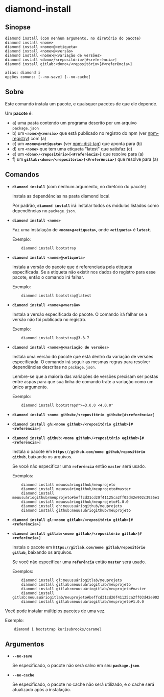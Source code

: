 # diamond-install

## Sinopse
```
diamond install (com nenhum argumento, no diretório do pacote)
diamond install <nome>
diamond install <nome>@<etiqueta>
diamond install <nome>@<versão>
diamond install <nome>@<variação de versões>
diamond install <dono>/<repositório>[#<referência>]
diamond install gitlab:<dono>/<repositório>[#<referência>]

alias: diamond i
opções comuns: [--no-save] [--no-cache]
```

## Sobre
Este comando instala um pacote, e quaisquer pacotes de que ele depende.

Um **pacote** é:

* a) uma pasta contendo um programa descrito por um arquivo `package.json`
* b) um **`<nome>@<versão>`** que está publicado no registro do npm (ver [npm-registry](https://docs.npmjs.com/misc/registry)) com (a)
* c) um **`<nome>@<etiqueta>`** (ver [npm-dist-tag](https://docs.npmjs.com/cli/dist-tag)) que aponta para (b)
* d) um **`<nome>`** que tem uma etiqueta "latest" que satisfaz (c)
* e) um **`<dono>/<repositório>[<#referência>]`** que resolve para (a)
* f) um **`gitlab:<dono>/<repositório>[<#referência>]`** que resolve para (a)

## Comandos
* **`diamond install`** (com nenhum argumento, no diretório do pacote)

  Instala as dependências na pasta diamond local.

  Por padrão, **`diamond install`** irá instalar todos os módulos listados como dependências no `package.json`.



* **`diamond install <nome>`**

  Faz uma instalação de **`<nome>@<etiqueta>`**, onde **`<etiqueta>`** é **`latest`**.

  Exemplo:
  ```
      diamond install bootstrap
  ```


* **`diamond install <nome>@<etiqueta>`**

  Instala a versão do pacote que é referenciada pela etiqueta especificada. Se a etiqueta não existir nos dados do registro para esse pacote, então o comando irá falhar.

  Exemplo:
  ```
      diamond install bootstrap@latest
  ```



* **`diamond install <nome>@<versão>`**

  Instala a versão especificada do pacote. O comando irá falhar se a versão não foi publicada no registro.

  Exemplo:
  ```
      diamond install bootstrap@3.3.7
  ```



* **`diamond install <nome>@<variação de versões>`**

  Instala uma versão do pacote que está dentro da variação de versões especificada. O comando irá seguir as mesmas regras para resolver dependências descritas no `package.json`.

  Lembre-se que a maioria das variações de versões precisam ser postas entre aspas para que sua linha de comando trate a variação como um único argumento.

  Exemplo:
  ```
      diamond install bootstrap@">=3.0.0 <4.0.0"
  ```



* **`diamond install <nome github>/<repositório github>[#<referência>]`**

* **`diamond install gh:<nome github>/<repositório github>[#<referência>]`**

* **`diamond install github:<nome github>/<repositório egithub>[#<referência>]`**

  Instala o pacote em **`https://github.com/nome github/repositório github`**, baixando os arquivos.

  Se você não especificar uma **`referência`** então **`master`** será usado.

  Exemplos:
  ```
      diamond install meuusuáriogithub/meuprojeto
      diamond install meuusuáriogithub/meuprojeto#master
      diamond install meuusuáriogithub/meuprojeto#beffcd31cd20f41125ca2ff03d42e902c3935e18
      diamond install meuusuáriogithub/meuprojeto#1.0.0
      diamond install gh:meuusuáriogithub/meuprojeto
      diamond install github:meuusuáriogithub/meuprojeto
  ```



* **`diamond install gl:<nome gitlab>/<repositório gitlab>[#<referência>]`**
* **`diamond install gitlab:<nome gitlab>/<repositório gitlab>[#<referência>]`**

  Instala o pacote em **`https://gitlab.com/nome gitlab/repositório gitlab`**, baixando os arquivos.

  Se você não especificar uma **`referência`** então **`master`** será usado.

  Exemplos:
  ```
      diamond install gl:meuusuáriogitlab/meuprojeto
      diamond install gitlab:meuusuáriogitlab/meuprojeto
      diamond install gitlab:meuusuáriogitlab/meuprojeto#master
      diamond install gitlab:meuusuáriogitlab/meuprojeto#beffcd31cd20f41125ca2ff03d42e902c3935e18
      diamond install gitlab:meuusuáriogitlab/meuprojeto#1.0.0
  ```

Você pode instalar múltiplos pacotes de uma vez.

Exemplo:
```
    diamond i bootstrap kurisubrooks/caramel
```

## Argumentos
* **`--no-save`**

  Se especificado, o pacote não será salvo em seu **`package.json`**.



* **`--no-cache`**

  Se especificado, o pacote no cache não será utilizado, e o cache será atualizado após a instalação.